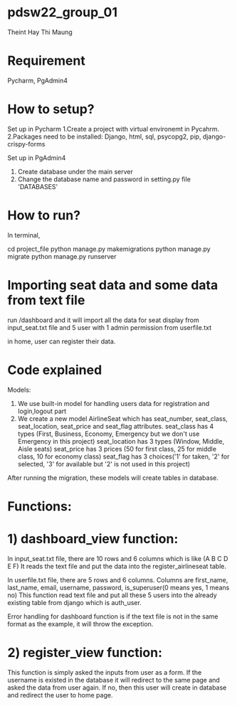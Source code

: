 # pdsw22_group_01

Theint Hay Thi Maung

# Requirement
Pycharm, PgAdmin4

# How to setup?
Set up in Pycharm
1.Create a project with virtual environemt in Pycahrm.
2.Packages need to be installed: Django, html, sql, psycopg2, pip, django-crispy-forms

Set up in PgAdmin4
1. Create database under the main server
2. Change the database name and password in setting.py file 'DATABASES'

# How to run?

In terminal,

cd project_file
python manage.py makemigrations
python manage.py migrate
python manage.py runserver

# Importing seat data and some data from text file

run /dashboard and it will import all the data for seat display from input_seat.txt file and
                   5 user with 1 admin permission from userfile.txt
              
in home, user can register their data. 

# Code explained

Models: 
1) We use built-in model for handling users data for registration and login,logout part
2) We create a new model AirlineSeat which has seat_number, seat_class, seat_location, seat_price and seat_flag attributes. 
   seat_class has 4 types (First, Business, Economy, Emergency but we don't use Emergency in this project)
   seat_location has 3 types (Window, Middle, Aisle seats)
   seat_price has 3 prices (50 for first class, 25 for middle class, 10 for economy class)
   seat_flag has 3 choices('1' for taken, '2' for selected, '3' for available but '2' is not used in this project)
 
 After running the migration, these models will create tables in database. 
 
 # Functions:
 # 1) dashboard_view function:
 In input_seat.txt file, there are 10 rows and 6 columns which is like (A B C D E F)
 It reads the text file and put the data into the register_airlineseat table. 
 
 In userfile.txt file, there are 5 rows and 6 columns. Columns are first_name, last_name, email, username, password, is_superuser(0 means yes, 1 means no)
 This function read text file and put all these 5 users into the already existing table from django which is auth_user.
 
 Error handling for dashboard function is if the text file is not in the same format as the example, it will throw the exception.
 
 # 2) register_view function:
 This function is simply asked the inputs from user as a form. If the username is existed in the database it will redirect to the same page and asked the data from user again. If no, then this user will create in database and redirect the user to home page. 
 
 
 

